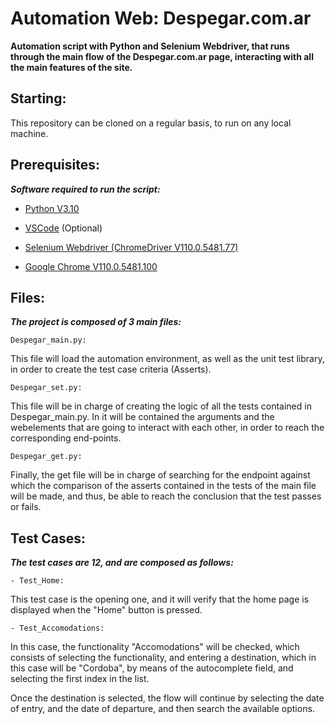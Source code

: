 # Automation Web: Despegar.com.ar

**Automation script with Python and Selenium Webdriver, that runs through the main flow of the Despegar.com.ar page, interacting with all the main features of the site.**


## Starting:

This repository can be cloned on a regular basis, to run on any local machine.


## Prerequisites:

***Software required to run the script:***

- [Python V3.10](https://www.python.org/downloads/)

- [VSCode](https://code.visualstudio.com/) (Optional)

- [Selenium Webdriver (ChromeDriver V110.0.5481.77)](https://chromedriver.chromium.org/downloads)

- [Google Chrome V110.0.5481.100](https://www.google.com/intl/es_es/chrome/?brand=YTUH&gclsrc=ds&gclsrc=ds)


## Files:

***The project is composed of 3 main files:***


```Despegar_main.py:```

This file will load the automation environment, as well as the unit test library, in order to create the test case criteria (Asserts).


```Despegar_set.py:```

This file will be in charge of creating the logic of all the tests contained in Despegar_main.py. In it will be contained the arguments and the webelements that are going to interact with each other, in order to reach the corresponding end-points.


```Despegar_get.py:```

Finally, the get file will be in charge of searching for the endpoint against which the comparison of the asserts contained in the tests of the main file will be made, and thus, be able to reach the conclusion that the test passes or fails.

 
## Test Cases:

***The test cases are 12, and are composed as follows:***

```- Test_Home:```

This test case is the opening one, and it will verify that the home page is displayed when the "Home" button is pressed.

```- Test_Accomodations:```

In this case, the functionality "Accomodations" will be checked, which consists of selecting the functionality, and entering a destination, which in this case will be "Cordoba", by means of the autocomplete field, and selecting the first index in the list.

Once the destination is selected, the flow will continue by selecting the date of entry, and the date of departure, and then search the available options.
